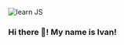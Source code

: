 ![learn JS](https://user-images.githubusercontent.com/75698396/142389597-0f76e060-ed9d-4b65-9517-ce2364cdf1c9.png)
### Hi there 👋! My name is Ivan!

<!--
**guryanov-junior/guryanov-junior** is a ✨ _special_ ✨ repository because its `README.md` (this file) appears on your GitHub profile.

Here are some ideas to get you started:


- 🌱 I’m currently learning JavaScript!

![js--og](https://user-images.githubusercontent.com/75698396/142389360-76832fa4-3c2f-476f-b4dc-aaedb2662420.jpg)

